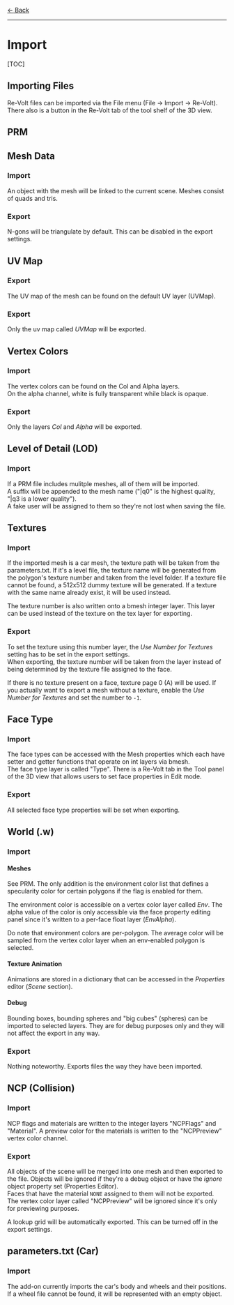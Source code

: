 [$\leftarrow$ Back](../index.html)

---

# Import

[TOC]

## Importing Files
Re-Volt files can be imported via the File menu (File -> Import -> Re-Volt).  
There also is a button in the Re-Volt tab of the tool shelf of the 3D view.

## PRM
## Mesh Data
### Import
An object with the mesh will be linked to the current scene. Meshes consist of quads and tris.  
### Export
N-gons will be triangulate by default. This can be disabled in the export settings.

## UV Map
### Export
The UV map of the mesh can be found on the default UV layer (UVMap).
### Export
Only the uv map called _UVMap_ will be exported.

## Vertex Colors
### Import
The vertex colors can be found on the Col and Alpha layers.  
On the alpha channel, white is fully transparent while black is opaque.
### Export
Only the layers _Col_ and _Alpha_ will be exported.

## Level of Detail (LOD)
### Import
If a PRM file includes mulitple meshes, all of them will be imported.  
A suffix will be appended to the mesh name ("|q0" is the highest quality, "|q3 is a lower quality").  
A fake user will be assigned to them so they're not lost when saving the file.

## Textures
### Import
If the imported mesh is a car mesh, the texture path will be taken from the parameters.txt.
If it's a level file, the texture name will be generated from the polygon's texture number and taken from the level folder.
If a texture file cannot be found, a 512x512 dummy texture will be generated.
If a texture with the same name already exist, it will be used instead.

The texture number is also written onto a bmesh integer layer. This layer can be used instead of the texture on the tex layer for exporting.
### Export
To set the texture using this number layer, the _Use Number for Textures_ setting has to be set in the export settings.  
When exporting, the texture number will be taken from the layer instead of being determined by the texture file assigned to the face.

If there is no texture present on a face, texture page 0 (A) will be used. If you actually want to export a mesh without a texture, enable the _Use Number for Textures_ and set the number to `-1`.

## Face Type
### Import
The face types can be accessed with the Mesh properties which each have setter and getter functions that operate on int layers via bmesh.  
The face type layer is called "Type".
There is a Re-Volt tab in the Tool panel of the 3D view that allows users
to set face properties in Edit mode.
### Export
All selected face type properties will be set when exporting.

## World (.w)
### Import

#### Meshes

See PRM. The only addition is the environment color list that defines a specularity color for certain polygons if the flag is enabled for them.  

The environment color is accessible on a vertex color layer called _Env_.
The alpha value of the color is only accessible via the face property editing panel since it's written to a per-face float layer (_EnvAlpha_).

Do note that environment colors are per-polygon. The average color will be sampled from the vertex color layer when an env-enabled polygon is selected.

#### Texture Animation
Animations are stored in a dictionary that can be accessed in the *Properties* editor (*Scene* section).

#### Debug
Bounding boxes, bounding spheres and "big cubes" (spheres) can be imported to selected layers. They are for debug purposes only and they will not affect the export in any way.

### Export

Nothing noteworthy. Exports files the way they have been imported.

## NCP (Collision)

### Import

NCP flags and materials are written to the integer layers "NCPFlags" and "Material". A preview color for the materials is written to the "NCPPreview" vertex color channel.

### Export

All objects of the scene will  be merged into one mesh and then exported to the file. Objects will be ignored if they're a debug object or have the _ignore_ object property set (Properties Editor).  
Faces that have the material `NONE` assigned to them will not be exported.  
The vertex color layer called "NCPPreview" will be ignored since it's only for previewing purposes.

A lookup grid will be automatically exported. This can be turned off in the export settings.

## parameters.txt (Car)

### Import
The add-on currently imports the car's body and wheels and their positions.  
If a wheel file cannot be found, it will be represented with an empty object.
